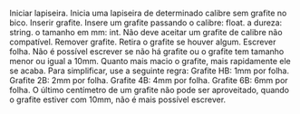 Iniciar lapiseira.
Inicia uma lapiseira de determinado calibre sem grafite no bico.
Inserir grafite.
Insere um grafite passando
o calibre: float.
a dureza: string.
o tamanho em mm: int.
Não deve aceitar um grafite de calibre não compatível.
Remover grafite.
Retira o grafite se houver algum.
Escrever folha.
Não é possível escrever se não há grafite ou o grafite tem tamanho menor ou igual a 10mm.
Quanto mais macio o grafite, mais rapidamente ele se acaba. Para simplificar, use a seguinte regra:
Grafite HB: 1mm por folha.
Grafite 2B: 2mm por folha.
Grafite 4B: 4mm por folha.
Grafite 6B: 6mm por folha.
O último centímetro de um grafite não pode ser aproveitado, quando o grafite estiver com 10mm, não é mais possível escrever.
